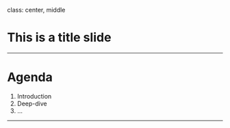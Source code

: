 class: center, middle

# This is a title slide

---

# Agenda

1. Introduction
2. Deep-dive
3. ...

---

